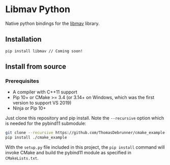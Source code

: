 # Libmav Python

Native python bindings for the [libmav](https://github.com/ThomasDebrunner/libmav) library.

## Installation

```
pip install libmav // Coming soon!
```

## Install from source

### Prerequisites

* A compiler with C++11 support
* Pip 10+ or CMake >= 3.4 (or 3.14+ on Windows, which was the first version to support VS 2019)
* Ninja or Pip 10+

Just clone this repository and pip install. Note the `--recursive` option which is
needed for the pybind11 submodule:

```bash
git clone --recursive https://github.com/ThomasDebrunner/cmake_example.git
pip install ./cmake_example
```

With the `setup.py` file included in this project, the `pip install` command will
invoke CMake and build the pybind11 module as specified in `CMakeLists.txt`.
